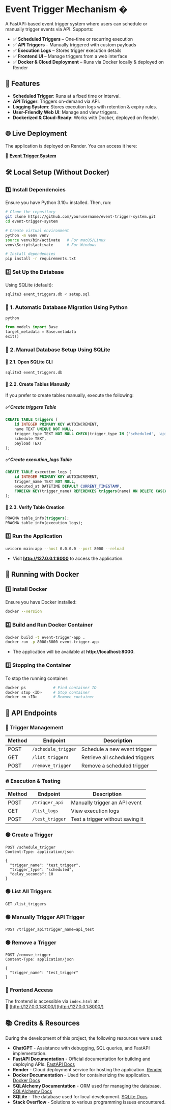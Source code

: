 # Event Trigger Mechanism �

A FastAPI-based event trigger system where users can schedule or manually trigger events via API. Supports:
- ✅ **Scheduled Triggers** – One-time or recurring execution
- ✅ **API Triggers** – Manually triggered with custom payloads
- ✅ **Execution Logs** – Stores trigger execution details
- ✅ **Frontend UI** – Manage triggers from a web interface
- ✅ **Docker & Cloud Deployment** – Runs via Docker locally & deployed on Render

## 📌 Features
- **Scheduled Trigger**: Runs at a fixed time or interval.
- **API Trigger**: Triggers on-demand via API.
- **Logging System**: Stores execution logs with retention & expiry rules.
- **User-Friendly Web UI**: Manage and view triggers.
- **Dockerized & Cloud-Ready**: Works with Docker, deployed on Render.

## 🌐 Live Deployment
The application is deployed on Render. You can access it here:  

🔗 **[Event Trigger System](https://event-triggerz.onrender.com/)**  

## 🛠️ Local Setup (Without Docker)

### 1️⃣ Install Dependencies

Ensure you have Python 3.10+ installed. Then, run:

```bash
# Clone the repository
git clone https://github.com/yourusername/event-trigger-system.git
cd event-trigger-system

# Create virtual environment
python -m venv venv
source venv/bin/activate   # For macOS/Linux
venv\Scripts\activate      # For Windows

# Install dependencies
pip install -r requirements.txt

```

### 2️⃣ Set Up the Database
Using SQLite (default):
```bash
sqlite3 event_triggers.db < setup.sql
```
### 🔹 1. Automatic Database Migration Using Python

```bash
python
```

```python
from models import Base
target_metadata = Base.metadata
exit()
```


### 🔹 2. Manual Database Setup Using SQLite

#### 📌 2.1. Open SQLite CLI

```bash
sqlite3 event_triggers.db
```

#### 📌 2.2. Create Tables Manually

If you prefer to create tables manually, execute the following:
##### ✅ Create triggers Table

```sql
CREATE TABLE triggers (
    id INTEGER PRIMARY KEY AUTOINCREMENT,
    name TEXT UNIQUE NOT NULL,
    trigger_type TEXT NOT NULL CHECK(trigger_type IN ('scheduled', 'api')),
    schedule TEXT,
    payload TEXT
);
```
##### ✅ Create execution_logs Table

```sql
CREATE TABLE execution_logs (
    id INTEGER PRIMARY KEY AUTOINCREMENT,
    trigger_name TEXT NOT NULL,
    executed_at DATETIME DEFAULT CURRENT_TIMESTAMP,
    FOREIGN KEY(trigger_name) REFERENCES triggers(name) ON DELETE CASCADE
);
```

#### 📌 2.3. Verify Table Creation

```sql
PRAGMA table_info(triggers);
PRAGMA table_info(execution_logs);
```

### 3️⃣ Run the Application
```bash
uvicorn main:app --host 0.0.0.0 --port 8000 --reload
```

- Visit **http://127.0.0.1:8000** to access the application.

## 🐳 Running with Docker

### 1️⃣ Install Docker

Ensure you have Docker installed:

```bash
docker --version
```

### 2️⃣ Build and Run Docker Container

```bash
docker build -t event-trigger-app .
docker run -p 8000:8000 event-trigger-app
```

- The application will be available at **http://localhost:8000**.


### 3️⃣ Stopping the Container

To stop the running container:

```bash
docker ps            # Find container ID
docker stop <ID>     # Stop container
docker rm <ID>       # Remove container
```



## 🔗 API Endpoints

### 📌 Trigger Management

| Method | Endpoint            | Description                     |
|--------|---------------------|---------------------------------|
| POST   | `/schedule_trigger`  | Schedule a new event trigger    |
| GET    | `/list_triggers`     | Retrieve all scheduled triggers |
| POST   | `/remove_trigger`    | Remove a scheduled trigger      |

### 🔥 Execution & Testing

| Method | Endpoint            | Description                              |
|--------|---------------------|------------------------------------------|
| POST   | `/trigger_api`      | Manually trigger an API event            |
| GET    | `/list_logs`        | View execution logs                      |
| POST   | `/test_trigger`     | Test a trigger without saving it         |



### 🟢 Create a Trigger

```http
POST /schedule_trigger
Content-Type: application/json

{
  "trigger_name": "test_trigger",
  "trigger_type": "scheduled",
  "delay_seconds": 10
}

```

### 🟢 List All Triggers

```http
GET /list_triggers
```

### 🟢 Manually Trigger API Trigger

```http
POST /trigger_api?trigger_name=api_test
```

### 🟢 Remove a Trigger

```http
POST /remove_trigger
Content-Type: application/json

{
  "trigger_name": "test_trigger"
}
```

### 🎨 Frontend Access

The frontend is accessible via `index.html` at:  
🔗 [http://127.0.0.1:8000/](http://127.0.0.1:8000/)

## 📚 Credits & Resources

During the development of this project, the following resources were used:

- **ChatGPT** - Assistance with debugging, SQL queries, and FastAPI implementation.
- **FastAPI Documentation** - Official documentation for building and deploying APIs. [FastAPI Docs](https://fastapi.tiangolo.com/)
- **Render** - Cloud deployment service for hosting the application. [Render](https://render.com/)
- **Docker Documentation** - Used for containerizing the application. [Docker Docs](https://docs.docker.com/)
- **SQLAlchemy Documentation** - ORM used for managing the database. [SQLAlchemy Docs](https://www.sqlalchemy.org/)
- **SQLite** - The database used for local development. [SQLite Docs](https://www.sqlite.org/)
- **Stack Overflow** - Solutions to various programming issues encountered.

